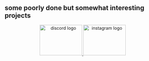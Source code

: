 ## some poorly done but somewhat interesting projects

<div align="center">
  <a href="https://discord.gg/765BD5T665" target="_blank">
    <img src="https://raw.githubusercontent.com/maurodesouza/profile-readme-generator/master/src/assets/icons/social/discord/default.svg" width="137" height="100" alt="discord logo"  />
  </a>
  <a href="https://www.instagram.com/999flyaway/" target="_blank">
    <img src="https://raw.githubusercontent.com/maurodesouza/profile-readme-generator/master/src/assets/icons/social/instagram/default.svg" width="137" height="100" alt="instagram logo"  />
  </a>
</div>

###
